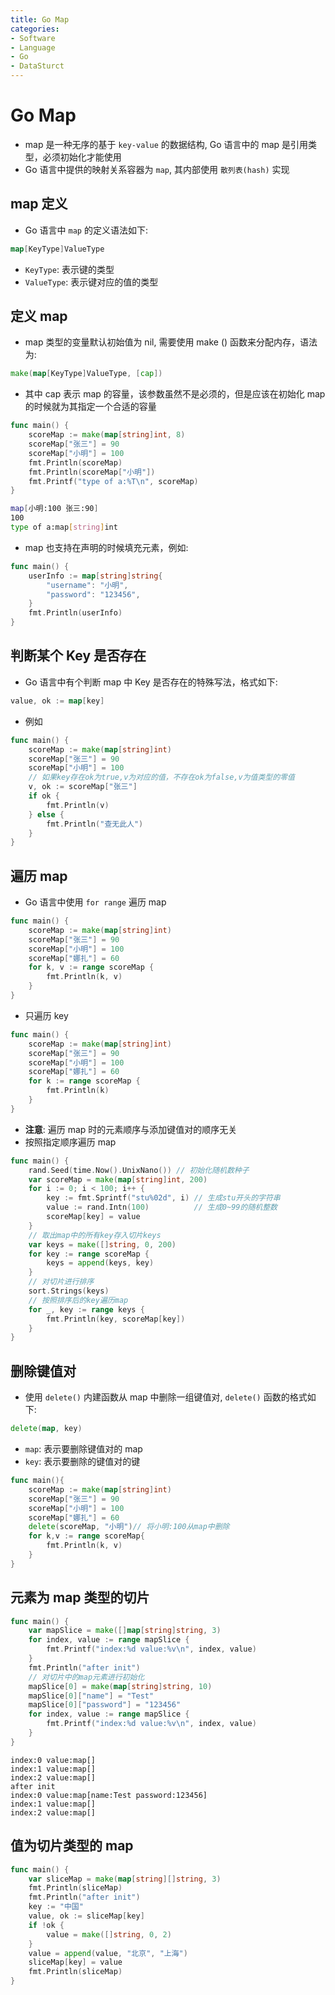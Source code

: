 ```yaml
---
title: Go Map
categories:
- Software
- Language
- Go
- DataSturct
---
```

# Go Map

- map 是一种无序的基于 `key-value` 的数据结构, Go 语言中的 map 是引用类型，必须初始化才能使用
- Go 语言中提供的映射关系容器为 `map`, 其内部使用 `散列表(hash)` 实现

## map 定义

- Go 语言中 `map` 的定义语法如下:

```go
map[KeyType]ValueType
```

- `KeyType`: 表示键的类型
- `ValueType`: 表示键对应的值的类型

## 定义 map

- map 类型的变量默认初始值为 nil, 需要使用 make () 函数来分配内存，语法为:

```go
make(map[KeyType]ValueType, [cap])
```

- 其中 cap 表示 map 的容量，该参数虽然不是必须的，但是应该在初始化 map 的时候就为其指定一个合适的容量

```go
func main() {
    scoreMap := make(map[string]int, 8)
    scoreMap["张三"] = 90
    scoreMap["小明"] = 100
    fmt.Println(scoreMap)
    fmt.Println(scoreMap["小明"])
    fmt.Printf("type of a:%T\n", scoreMap)
}
```

```bash
map[小明:100 张三:90]
100
type of a:map[string]int
```

- map 也支持在声明的时候填充元素，例如:

```go
func main() {
	userInfo := map[string]string{
		"username": "小明",
		"password": "123456",
	}
	fmt.Println(userInfo)
}
```

## 判断某个 Key 是否存在

- Go 语言中有个判断 map 中 Key 是否存在的特殊写法，格式如下:

```go
value, ok := map[key]
```

- 例如

```go
func main() {
    scoreMap := make(map[string]int)
    scoreMap["张三"] = 90
    scoreMap["小明"] = 100
    // 如果key存在ok为true,v为对应的值，不存在ok为false,v为值类型的零值
    v, ok := scoreMap["张三"]
    if ok {
        fmt.Println(v)
    } else {
        fmt.Println("查无此人")
    }
}
```

## 遍历 map

- Go 语言中使用 `for range` 遍历 map

```go
func main() {
    scoreMap := make(map[string]int)
    scoreMap["张三"] = 90
    scoreMap["小明"] = 100
    scoreMap["娜扎"] = 60
    for k, v := range scoreMap {
        fmt.Println(k, v)
    }
}
```

- 只遍历 key

```go
func main() {
	scoreMap := make(map[string]int)
	scoreMap["张三"] = 90
	scoreMap["小明"] = 100
	scoreMap["娜扎"] = 60
	for k := range scoreMap {
		fmt.Println(k)
	}
}
```

- **注意**: 遍历 map 时的元素顺序与添加键值对的顺序无关
- 按照指定顺序遍历 map

```go
func main() {
    rand.Seed(time.Now().UnixNano()) // 初始化随机数种子
    var scoreMap = make(map[string]int, 200)
    for i := 0; i < 100; i++ {
        key := fmt.Sprintf("stu%02d", i) // 生成stu开头的字符串
        value := rand.Intn(100)          // 生成0~99的随机整数
        scoreMap[key] = value
    }
    // 取出map中的所有key存入切片keys
    var keys = make([]string, 0, 200)
    for key := range scoreMap {
        keys = append(keys, key)
    }
    // 对切片进行排序
    sort.Strings(keys)
    // 按照排序后的key遍历map
    for _, key := range keys {
        fmt.Println(key, scoreMap[key])
    }
}
```

## 删除键值对

- 使用 `delete()` 内建函数从 map 中删除一组键值对, `delete()` 函数的格式如下:

```go
delete(map, key)
```

- `map`: 表示要删除键值对的 map
- `key`: 表示要删除的键值对的键

```go
func main(){
    scoreMap := make(map[string]int)
    scoreMap["张三"] = 90
    scoreMap["小明"] = 100
    scoreMap["娜扎"] = 60
    delete(scoreMap, "小明")// 将小明:100从map中删除
    for k,v := range scoreMap{
        fmt.Println(k, v)
    }
}
```

## 元素为 map 类型的切片

```go
func main() {
	var mapSlice = make([]map[string]string, 3)
	for index, value := range mapSlice {
		fmt.Printf("index:%d value:%v\n", index, value)
	}
	fmt.Println("after init")
	// 对切片中的map元素进行初始化
	mapSlice[0] = make(map[string]string, 10)
	mapSlice[0]["name"] = "Test"
	mapSlice[0]["password"] = "123456"
	for index, value := range mapSlice {
		fmt.Printf("index:%d value:%v\n", index, value)
	}
}
```

```
index:0 value:map[]
index:1 value:map[]
index:2 value:map[]
after init
index:0 value:map[name:Test password:123456]
index:1 value:map[]
index:2 value:map[]
```

## 值为切片类型的 map

```go
func main() {
    var sliceMap = make(map[string][]string, 3)
    fmt.Println(sliceMap)
    fmt.Println("after init")
    key := "中国"
    value, ok := sliceMap[key]
    if !ok {
        value = make([]string, 0, 2)
    }
    value = append(value, "北京", "上海")
    sliceMap[key] = value
    fmt.Println(sliceMap)
}
```
